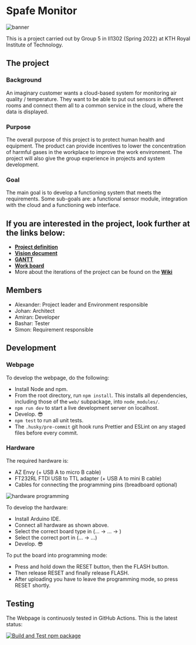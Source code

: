 # Spafe Monitor

![banner](https://user-images.githubusercontent.com/102171209/166430504-dea80430-5dd3-43c8-a817-027d7ee5a799.jpeg)

This is a project carried out by Group 5 in II1302 (Spring 2022) at KTH Royal Institute of Technology.

## The project

### Background

An imaginary customer wants a cloud-based system for monitoring air quality / temperature. They want to be able to put out sensors in different rooms and connect them all to a common service in the cloud, where the data is displayed.

### Purpose

The overall purpose of this project is to protect human health and equipment. The product can provide incentives to lower the concentration of harmful gases in the workplace to improve the work environment.
The project will also give the group experience in projects and system development.

### Goal

The main goal is to develop a functioning system that meets the requirements. Some sub-goals are: a functional sensor module, integration with the cloud and a functioning web interface.

## If you are interested in the project, look further at the links below:

- [**Project definition**](https://docs.google.com/document/d/1rXNqcs8TPbTrrVb3CHk2G23qbBTXSn_r/edit?usp=sharing&ouid=116612736843125590387&rtpof=true&sd=true)
- [**Vision document**](https://docs.google.com/document/d/1SJ3QUOX1WJSA_hTGWOLoi91-rVT0jSy1/edit?usp=sharing&ouid=116612736843125590387&rtpof=true&sd=true)
- [**GANTT**](https://docs.google.com/spreadsheets/d/1jiP1j_vhUTtjraDfo97tL9Ur1a-9HIi9/edit?usp=sharing&ouid=116612736843125590387&rtpof=true&sd=true)
- [**Work board**](https://lucid.app/lucidchart/6948f29b-8651-49a3-b143-13c3a75f0af6/edit?invitationId=inv_3b2fd53b-1783-43ff-a65f-f7bd058c15f3)
- More about the iterations of the project can be found on the [**Wiki**](https://github.com/jonaro00/II1302/wiki)

## Members

- Alexander: Project leader and Environment responsible
- Johan: Architect
- Amiran: Developer
- Bashar: Tester
- Simon: Requirement responsible

## Development

### Webpage

To develop the webpage, do the following:

- Install Node and npm.
- From the root directory, run `npm install`. This installs all dependencies, including those of the `web/` subpackage, into `node_modules/`.
- `npm run dev` to start a live development server on localhost.
- Develop. 😎
- `npm test` to run all unit tests.
- The `.husky/pre-commit` git hook runs Prettier and ESLint on any staged files before every commit.

### Hardware

The required hardware is:

- AZ Envy (+ USB A to micro B cable)
- FT232RL FTDI USB to TTL adapter (+ USB A to mini B cable)
- Cables for connecting the programming pins (breadboard optional)

![hardware programming](https://user-images.githubusercontent.com/102171209/169543060-1fcd0bf5-5d8a-4af6-afde-b08cfbedcf28.jpeg)

To develop the hardware:

- Install Arduino IDE.
- Connect all hardware as shown above.
- Select the correct board type in (... -> ... -> )
- Select the correct port in (... -> ...)
- Develop. 😎

To put the board into programming mode:

- Press and hold down the RESET button, then the FLASH button.
- Then release RESET and finally release FLASH.
- After uploading you have to leave the programming mode, so press RESET shortly.

## Testing

The Webpage is continuosly tested in GitHub Actions. This is the latest status:

[![Build and Test npm package](https://github.com/jonaro00/II1302/actions/workflows/test.yml/badge.svg)](https://github.com/jonaro00/II1302/actions/workflows/test.yml)
